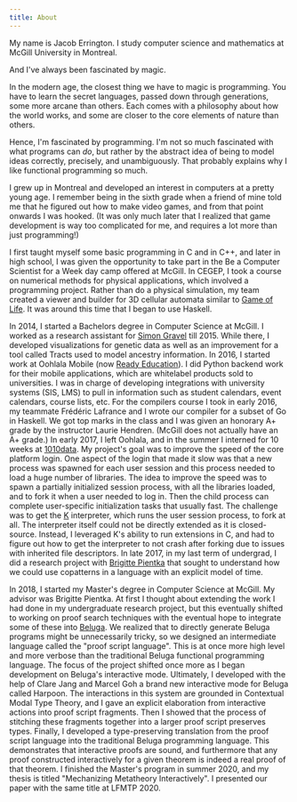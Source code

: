 ```yaml
---
title: About
---
```


My name is Jacob Errington. I study computer science and mathematics at McGill
University in Montreal.

And I've always been fascinated by magic.

In the modern age, the closest thing we have to magic is programming.
You have to learn the secret languages, passed down through generations, some
more arcane than others. Each comes with a philosophy about how the world
works, and some are closer to the core elements of nature than others.

Hence, I'm fascinated by programming. I'm not so much fascinated with what
programs can _do_, but rather by the abstract idea of being to model ideas
correctly, precisely, and unambiguously. That probably explains why I like
functional programming so much.

I grew up in Montreal and developed an interest in computers at a pretty
young age. I remember being in the sixth grade when a friend of mine told me
that he figured out how to make video games, and from that point onwards I was
hooked.
(It was only much later that I realized that game development is way too
complicated for me, and requires a lot more than just programming!)

I first taught myself some basic programming in C and in C++, and
later in high school, I was given the opportunity to take part in the
Be a Computer Scientist for a Week day camp offered at McGill.
In CEGEP, I took a course on numerical methods for physical applications, which
involved a programming project.
Rather than do a physical simulation, my team created a viewer and builder
for 3D cellular automata similar to
[Game of Life](https://en.wikipedia.org/wiki/Conway%27s_Game_of_Life).
It was around this time that I began to use Haskell.

In 2014, I started a Bachelors degree in Computer Science at McGill.
I worked as a research assistant for [Simon
Gravel](http://simongravel.lab.mcgill.ca/) till 2015.
While there, I developed visualizations for genetic data as well as an
improvement for a tool called Tracts used to model ancestry information.
In 2016, I started work at Oohlala Mobile (now [Ready Education](https://www.readyeducation.com/)).
I did Python backend work for their mobile applications, which are whitelabel
products sold to universities. I was in charge of developing integrations
with university systems (SIS, LMS) to pull in information such as student
calendars, event calendars, course lists, etc.
For the compilers course I took in early 2016, my teammate Frédéric Lafrance and
I wrote our compiler for a subset of Go in Haskell.
We got top marks in the class and I was given an honorary A+ grade by the
instructor Laurie Hendren. (McGill does not actually have an A+ grade.)
In early 2017, I left Oohlala, and in the summer I interned for 10 weeks at
[1010data](https://1010data.com/).
My project's goal was to improve the speed of the core platform login. One
aspect of the login that made it slow was that a new process was spawned
for each user session and this process needed to load a huge number of
libraries. The idea to improve the speed was to spawn a partially initialized
session process, with all the libraries loaded, and to fork it when a user
needed to log in. Then the child process can complete user-specific
initialization tasks that usually fast. The challenge was to get the
[K](https://en.wikipedia.org/wiki/K_(programming_language))
interpreter, which runs the user session process, to fork at all.
The interpreter itself could not be directly extended as it is
closed-source. Instead, I leveraged K's ability to run extensions in C, and had
to figure out how to get the interpreter to not crash after forking due to
issues with inherited file descriptors.
In late 2017, in my last term of undergrad, I did a research project with
[Brigitte Pientka](http://www.cs.mcgill.ca/~bpientka/) that sought to understand
how we could use copatterns in a language with an explicit model of time.

In 2018, I started my Master's degree in Computer Science at McGill.
My advisor was Brigitte Pientka. At first I thought about extending the work I
had done in my undergraduate research project, but this eventually shifted to
working on proof search techniques with the eventual hope to integrate some of
these into [Beluga](http://complogic.cs.mcgill.ca/beluga/).
We realized that to directly generate Beluga programs might be unnecessarily
tricky, so we designed an intermediate language called the "proof script
language". This is at once more high level and more verbose than the traditional
Beluga functional programming language.
The focus of the project shifted once more as I began development on Beluga's
interactive mode.
Ultimately, I developed with the help of Clare Jang and Marcel Goh a brand new
interactive mode for Beluga called Harpoon.
The interactions in this system are grounded in Contextual Modal Type Theory,
and I gave an explicit elaboration from interactive actions into proof script
fragments.
Then I showed that the process of stitching these fragments together into a
larger proof script preserves types.
Finally, I developed a type-preserving translation from the proof script
language into the traditional Beluga programming language.
This demonstrates that interactive proofs are sound, and furthermore that any
proof constructed interactively for a given theorem is indeed a real proof of
that theorem.
I finished the Master's program in summer 2020, and my thesis is titled
"Mechanizing Metatheory Interactively". I presented our paper with the same
title at LFMTP 2020.
